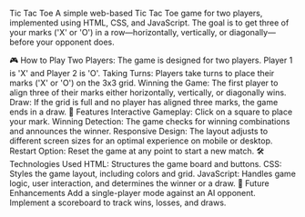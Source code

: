 Tic Tac Toe
A simple web-based Tic Tac Toe game for two players, implemented using HTML, CSS, and JavaScript. The goal is to get three of your marks ('X' or 'O') in a row—horizontally, vertically, or diagonally—before your opponent does.

🎮 How to Play
Two Players: The game is designed for two players. Player 1 is 'X' and Player 2 is 'O'.
Taking Turns: Players take turns to place their marks ('X' or 'O') on the 3x3 grid.
Winning the Game: The first player to align three of their marks either horizontally, vertically, or diagonally wins.
Draw: If the grid is full and no player has aligned three marks, the game ends in a draw.
🚀 Features
Interactive Gameplay: Click on a square to place your mark.
Winning Detection: The game checks for winning combinations and announces the winner.
Responsive Design: The layout adjusts to different screen sizes for an optimal experience on mobile or desktop.
Restart Option: Reset the game at any point to start a new match.
🛠️ Technologies Used
HTML: Structures the game board and buttons.
CSS: Styles the game layout, including colors and grid.
JavaScript: Handles game logic, user interaction, and determines the winner or a draw.
🎯 Future Enhancements
Add a single-player mode against an AI opponent.
Implement a scoreboard to track wins, losses, and draws.

